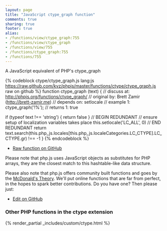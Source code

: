 ```yaml
---
layout: page
title: "JavaScript ctype_graph function"
comments: true
sharing: true
footer: true
alias:
- /functions/view/ctype_graph:755
- /functions/view/ctype_graph
- /functions/view/755
- /functions/ctype_graph:755
- /functions/755
---
```

<!-- Generated by Rakefile:build -->
A JavaScript equivalent of PHP's ctype_graph

{% codeblock ctype/ctype_graph.js lang:js https://raw.github.com/kvz/phpjs/master/functions/ctype/ctype_graph.js raw on github %}
function ctype_graph (text) {
  //  discuss at: http://phpjs.org/functions/ctype_graph/
  // original by: Brett Zamir (http://brett-zamir.me)
  //  depends on: setlocale
  //   example 1: ctype_graph('!%');
  //   returns 1: true

  if (typeof text !== 'string') {
    return false
  }
  // BEGIN REDUNDANT
  // ensure setup of localization variables takes place
  this.setlocale('LC_ALL', 0)
  // END REDUNDANT
  return text.search(this.php_js.locales[this.php_js.localeCategories.LC_CTYPE].LC_CTYPE.gr) !== -1
}
{% endcodeblock %}

 - [Raw function on GitHub](https://github.com/kvz/phpjs/blob/master/functions/ctype/ctype_graph.js)

Please note that php.js uses JavaScript objects as substitutes for PHP arrays, they are 
the closest match to this hashtable-like data structure. 

Please also note that php.js offers community built functions and goes by the 
[McDonald's Theory](https://medium.com/what-i-learned-building/9216e1c9da7d). We'll put online 
functions that are far from perfect, in the hopes to spark better contributions. 
Do you have one? Then please just: 

 - [Edit on GitHub](https://github.com/kvz/phpjs/edit/master/functions/ctype/ctype_graph.js)


### Other PHP functions in the ctype extension
{% render_partial _includes/custom/ctype.html %}
